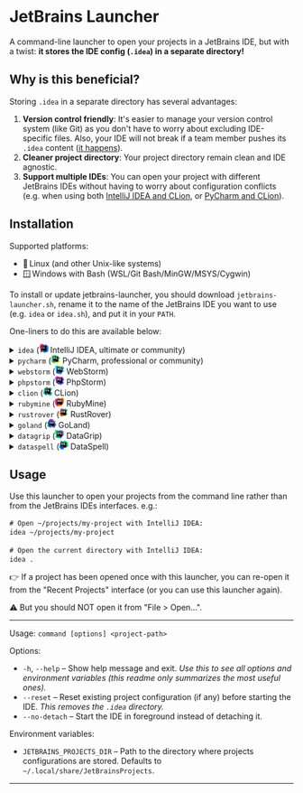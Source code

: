 # JetBrains Launcher

A command-line launcher to open your projects in a JetBrains IDE, but with
a twist: **it stores the IDE config (`.idea`) in a separate directory!**

## Why is this beneficial?

Storing `.idea` in a separate directory has several advantages:
1. **Version control friendly**: It's easier to manage your version control
   system (like Git) as you don't have to worry about excluding IDE-specific
   files. Also, your IDE will not break if a team member pushes its `.idea`
   content ([it happens][1]).
2. **Cleaner project directory**: Your project directory remain clean and IDE
   agnostic.
3. **Support multiple IDEs**: You can open your project with different JetBrains
   IDEs without having to worry about configuration conflicts (e.g. when using
   both [IntelliJ IDEA and CLion][2], or [PyCharm and CLion][3]).

## Installation

Supported platforms:
- 🐧 Linux (and other Unix-like systems)
- 🪟 Windows with Bash (WSL/Git Bash/MinGW/MSYS/Cygwin)

To install or update jetbrains-launcher, you should download
`jetbrains-launcher.sh`, rename it to the name of the JetBrains IDE you want to
use (e.g. `idea` or `idea.sh`), and put it in your `PATH`.

One-liners to do this are available below:

<!--BEGIN ONE-LINERS-->
<details>
  <summary><code>idea</code> (<img alt="IntelliJ IDEA logo" src=".readme/logos/idea.svg?raw=true" width="16" height="16"> IntelliJ IDEA, ultimate or community)</summary>

  - **🐧 Linux, 🪟 Windows with Bash**\
    Download the launcher to `~/.local/bin/idea` (make sure `~/.local/bin` is in your PATH):
    ```shell
    curl -fsSL https://github.com/nathan818fr/jetbrains-launcher/raw/main/jetbrains-launcher.sh | install -vDT /dev/stdin ~/.local/bin/idea
    ```
</details>
<details>
  <summary><code>pycharm</code> (<img alt="PyCharm logo" src=".readme/logos/pycharm.svg?raw=true" width="16" height="16"> PyCharm, professional or community)</summary>

  - **🐧 Linux, 🪟 Windows with Bash**\
    Download the launcher to `~/.local/bin/pycharm` (make sure `~/.local/bin` is in your PATH):
    ```shell
    curl -fsSL https://github.com/nathan818fr/jetbrains-launcher/raw/main/jetbrains-launcher.sh | install -vDT /dev/stdin ~/.local/bin/pycharm
    ```
</details>
<details>
  <summary><code>webstorm</code> (<img alt="WebStorm logo" src=".readme/logos/webstorm.svg?raw=true" width="16" height="16"> WebStorm)</summary>

  - **🐧 Linux, 🪟 Windows with Bash**\
    Download the launcher to `~/.local/bin/webstorm` (make sure `~/.local/bin` is in your PATH):
    ```shell
    curl -fsSL https://github.com/nathan818fr/jetbrains-launcher/raw/main/jetbrains-launcher.sh | install -vDT /dev/stdin ~/.local/bin/webstorm
    ```
</details>
<details>
  <summary><code>phpstorm</code> (<img alt="PhpStorm logo" src=".readme/logos/phpstorm.svg?raw=true" width="16" height="16"> PhpStorm)</summary>

  - **🐧 Linux, 🪟 Windows with Bash**\
    Download the launcher to `~/.local/bin/phpstorm` (make sure `~/.local/bin` is in your PATH):
    ```shell
    curl -fsSL https://github.com/nathan818fr/jetbrains-launcher/raw/main/jetbrains-launcher.sh | install -vDT /dev/stdin ~/.local/bin/phpstorm
    ```
</details>
<details>
  <summary><code>clion</code> (<img alt="CLion logo" src=".readme/logos/clion.svg?raw=true" width="16" height="16"> CLion)</summary>

  - **🐧 Linux, 🪟 Windows with Bash**\
    Download the launcher to `~/.local/bin/clion` (make sure `~/.local/bin` is in your PATH):
    ```shell
    curl -fsSL https://github.com/nathan818fr/jetbrains-launcher/raw/main/jetbrains-launcher.sh | install -vDT /dev/stdin ~/.local/bin/clion
    ```
</details>
<details>
  <summary><code>rubymine</code> (<img alt="RubyMine logo" src=".readme/logos/rubymine.svg?raw=true" width="16" height="16"> RubyMine)</summary>

  - **🐧 Linux, 🪟 Windows with Bash**\
    Download the launcher to `~/.local/bin/rubymine` (make sure `~/.local/bin` is in your PATH):
    ```shell
    curl -fsSL https://github.com/nathan818fr/jetbrains-launcher/raw/main/jetbrains-launcher.sh | install -vDT /dev/stdin ~/.local/bin/rubymine
    ```
</details>
<details>
  <summary><code>rustrover</code> (<img alt="RustRover logo" src=".readme/logos/rustrover.svg?raw=true" width="16" height="16"> RustRover)</summary>

  - **🐧 Linux, 🪟 Windows with Bash**\
    Download the launcher to `~/.local/bin/rustrover` (make sure `~/.local/bin` is in your PATH):
    ```shell
    curl -fsSL https://github.com/nathan818fr/jetbrains-launcher/raw/main/jetbrains-launcher.sh | install -vDT /dev/stdin ~/.local/bin/rustrover
    ```
</details>
<details>
  <summary><code>goland</code> (<img alt="GoLand logo" src=".readme/logos/goland.svg?raw=true" width="16" height="16"> GoLand)</summary>

  - **🐧 Linux, 🪟 Windows with Bash**\
    Download the launcher to `~/.local/bin/goland` (make sure `~/.local/bin` is in your PATH):
    ```shell
    curl -fsSL https://github.com/nathan818fr/jetbrains-launcher/raw/main/jetbrains-launcher.sh | install -vDT /dev/stdin ~/.local/bin/goland
    ```
</details>
<details>
  <summary><code>datagrip</code> (<img alt="DataGrip logo" src=".readme/logos/datagrip.svg?raw=true" width="16" height="16"> DataGrip)</summary>

  - **🐧 Linux, 🪟 Windows with Bash**\
    Download the launcher to `~/.local/bin/datagrip` (make sure `~/.local/bin` is in your PATH):
    ```shell
    curl -fsSL https://github.com/nathan818fr/jetbrains-launcher/raw/main/jetbrains-launcher.sh | install -vDT /dev/stdin ~/.local/bin/datagrip
    ```
</details>
<details>
  <summary><code>dataspell</code> (<img alt="DataSpell logo" src=".readme/logos/dataspell.svg?raw=true" width="16" height="16"> DataSpell)</summary>

  - **🐧 Linux, 🪟 Windows with Bash**\
    Download the launcher to `~/.local/bin/dataspell` (make sure `~/.local/bin` is in your PATH):
    ```shell
    curl -fsSL https://github.com/nathan818fr/jetbrains-launcher/raw/main/jetbrains-launcher.sh | install -vDT /dev/stdin ~/.local/bin/dataspell
    ```
</details>
<!--END ONE-LINERS-->

## Usage

Use this launcher to open your projects from the command line rather than from
the JetBrains IDEs interfaces. e.g.:
```shell
# Open ~/projects/my-project with IntelliJ IDEA:
idea ~/projects/my-project

# Open the current directory with IntelliJ IDEA:
idea .
```

👉️ If a project has been opened once with this launcher, you can re-open it
from the "Recent Projects" interface (or you can use this launcher again).

⚠️ But you should NOT open it from "File > Open...".

---

Usage: `command [options] <project-path>`

Options:
- `-h`, `--help` – Show help message and exit. _Use this to see all options and
  environment variables (this readme only summarizes the most useful ones)._
- `--reset` – Reset existing project configuration (if any) before starting
  the IDE. _This removes the `.idea` directory._
- `--no-detach` – Start the IDE in foreground instead of detaching it.

Environment variables:
- `JETBRAINS_PROJECTS_DIR` – Path to the directory where projects configurations
  are stored.
  Defaults to `~/.local/share/JetBrainsProjects`.

---

[1]: https://youtrack.jetbrains.com/issue/IDEA-170102#focus=Comments-27-7538571.0-0
[2]: https://intellij-support.jetbrains.com/hc/en-us/community/posts/206607105
[3]: https://youtrack.jetbrains.com/issue/IDEA-140707
